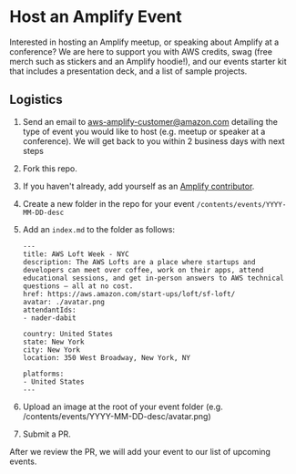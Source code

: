 # Host an Amplify Event

Interested in hosting an Amplify meetup, or speaking about Amplify at a conference? We are here to support you with AWS credits, swag (free merch such as stickers and an Amplify hoodie!), and our events starter kit that includes a presentation deck, and a list of sample projects.

## Logistics

1. Send an email to aws-amplify-customer@amazon.com detailing the type of event you would like to host (e.g. meetup or speaker at a conference). We will get back to you within 2 business days with next steps 
2. Fork this repo.
3. If you haven't already, add yourself as an [Amplify contributor](https://github.com/aws-amplify/community/tree/master/content/contributors).
4. Create a new folder in the repo for your event `/contents/events/YYYY-MM-DD-desc` 
5. Add an `index.md` to the folder as follows:

    ```
    ---
    title: AWS Loft Week - NYC
    description: The AWS Lofts are a place where startups and developers can meet over coffee, work on their apps, attend educational sessions, and get in-person answers to AWS technical questions – all at no cost.
    href: https://aws.amazon.com/start-ups/loft/sf-loft/
    avatar: ./avatar.png
    attendantIds:
    - nader-dabit

    country: United States
    state: New York
    city: New York
    location: 350 West Broadway, New York, NY

    platforms:
    - United States
    ---
    ```
6. Upload an image at the root of your event folder (e.g. /contents/events/YYYY-MM-DD-desc/avatar.png) 

7. Submit a PR.

After we review the PR, we will add your event to our list of upcoming events.